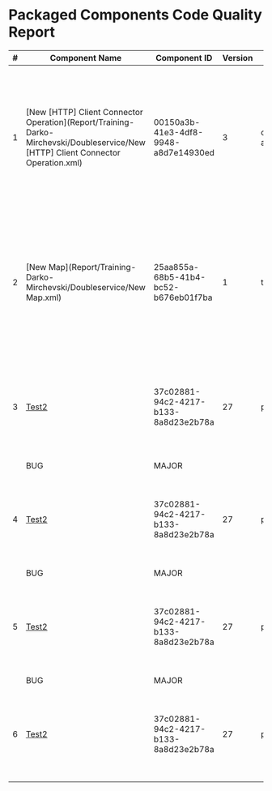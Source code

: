 # Packaged Components Code Quality Report
|#|Component Name|Component ID|Version|Type|Issue|Issue Type|Priority|
|---|---|---|---|---|---|---|---|
|1|[New [HTTP] Client Connector Operation](Report/Training-Darko-Mirchevski/Doubleservice/New [HTTP] Client Connector Operation.xml)|00150a3b-41e3-4df8-9948-a8d7e14930ed|3|connector-action|Component names must not start with "New " which is Boomi"s default. They should be named to have a accurate description.|CODE_SMELL|MINOR|
|2|[New Map](Report/Training-Darko-Mirchevski/Doubleservice/New Map.xml)|25aa855a-68b5-41b4-bc52-b676eb01f7ba|1|transform.map|Component names must not start with "New " which is Boomi"s default. They should be named to have a accurate description.|CODE_SMELL|MINOR|
|3|[Test2](Report/Training-Darko-Mirchevski/Doubleservice/Test2.xml)|37c02881-94c2-4217-b133-8a8d23e2b78a|27|process|Is the password hard coded? The connection property password must be marked as extensible.
            |BUG|MAJOR|
|4|[Test2](Report/Training-Darko-Mirchevski/Doubleservice/Test2.xml)|37c02881-94c2-4217-b133-8a8d23e2b78a|27|process|Is the URL hardcoded? URL property used in connection must be marked as extensible.
            |BUG|MAJOR|
|5|[Test2](Report/Training-Darko-Mirchevski/Doubleservice/Test2.xml)|37c02881-94c2-4217-b133-8a8d23e2b78a|27|process|Is user name hard coded? Connection setting username must be marked as extensible.
            |BUG|MAJOR|
|6|[Test2](Report/Training-Darko-Mirchevski/Doubleservice/Test2.xml)|37c02881-94c2-4217-b133-8a8d23e2b78a|27|process|A listener Process can run in Low Latency mode instead of General Mode|BUG|MINOR|
